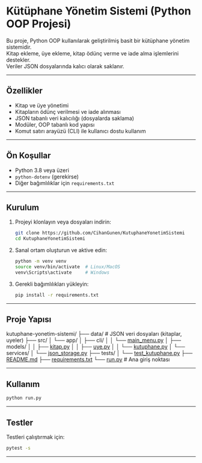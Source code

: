 # Kütüphane Yönetim Sistemi (Python OOP Projesi)

Bu proje, Python OOP kullanılarak geliştirilmiş basit bir kütüphane yönetim sistemidir.  
Kitap ekleme, üye ekleme, kitap ödünç verme ve iade alma işlemlerini destekler.  
Veriler JSON dosyalarında kalıcı olarak saklanır.

---

## Özellikler

- Kitap ve üye yönetimi  
- Kitapların ödünç verilmesi ve iade alınması  
- JSON tabanlı veri kalıcılığı (dosyalarda saklama)  
- Modüler, OOP tabanlı kod yapısı  
- Komut satırı arayüzü (CLI) ile kullanıcı dostu kullanım  

---

## Ön Koşullar

- Python 3.8 veya üzeri  
- `python-dotenv` (gerekirse)  
- Diğer bağımlılıklar için `requirements.txt`  

---

## Kurulum

1. Projeyi klonlayın veya dosyaları indirin:

   ```bash
   git clone https://github.com/CihanGunen/KutuphaneYonetimSistemi
   cd KutuphaneYonetimSistemi
   ```

2. Sanal ortam oluşturun ve aktive edin:

   ```bash
   python -m venv venv
   source venv/bin/activate  # Linux/MacOS
   venv\Scripts\activate     # Windows
   ```

3. Gerekli bağımlılıkları yükleyin:

   ```bash
   pip install -r requirements.txt
   ```

---

## Proje Yapısı


kutuphane-yonetim-sistemi/
├── data/                  # JSON veri dosyaları (kitaplar, uyeler)
├── src/
│   └── app/
│       ├── cli/
│       │   └── [main_menu.py](src/app/cli/main_menu.py)
│       ├── models/
│       │   ├── [kitap.py](src/app/models/kitap.py)
│       │   ├── [uye.py](src/app/models/uye.py)
│       │   └── [kutuphane.py](src/app/models/kutuphane.py)
│       └── services/
│           └── [json_storage.py](src/app/services/json_storage.py)
├── tests/
│   └── [test_kutuphane.py](tests/test_kutuphane.py)
├── [README.md](README.md)
├── [requirements.txt](requirements.txt)
└── [run.py](run.py)                 # Ana giriş noktası



---

## Kullanım

```bash
python run.py
```

---

## Testler

Testleri çalıştırmak için:

```bash
pytest -s
```

---

